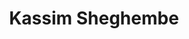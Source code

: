 ---
layout: index
home_text: Software Engineer who strives to write code that is robust, maintanable, testable, clear and clean. Big fan of Python and a Java Enthusiast. 
title: Kassim Sheghembe
permalink: /
---